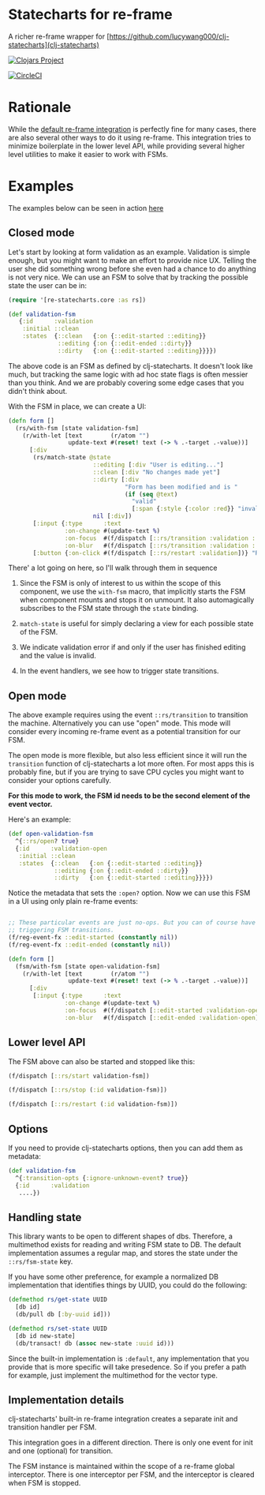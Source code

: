 # Statecharts for re-frame

A richer re-frame wrapper for [https://github.com/lucywang000/clj-statecharts](clj-statecharts)

[![Clojars Project](https://img.shields.io/clojars/v/com.github.ingesolvoll/re-statecharts.svg)](https://clojars.org/com.github.ingesolvoll/re-statecharts)

[![CircleCI](https://circleci.com/gh/ingesolvoll/re-statecharts/tree/main.svg?style=svg)](https://circleci.com/gh/ingesolvoll/re-statecharts/tree/main)

# Rationale
While the [default re-frame integration](https://lucywang000.github.io/clj-statecharts/docs/integration/re-frame/) is perfectly
fine for many cases, there are also several other ways to do it using re-frame. This integration tries to minimize
boilerplate in the lower level API, while providing several higher level utilities to make it easier to work with FSMs.

# Examples

The examples below can be seen in action [here](http://kee-frame-sample.herokuapp.com/form)

## Closed mode

Let's start by looking at form validation as an example. Validation is simple enough, 
but you might want to make an effort to provide nice UX. Telling the user she did something wrong
before she even had a chance to do anything is not very nice. We can use an FSM to solve that by 
tracking the possible state the user can be in:

```clojure
(require '[re-statecharts.core :as rs])

(def validation-fsm
   {:id      :validation
    :initial ::clean
    :states  {::clean   {:on {::edit-started ::editing}}
              ::editing {:on {::edit-ended ::dirty}}
              ::dirty   {:on {::edit-started ::editing}}}})
```

The above code is an FSM as defined by clj-statecharts. It doesn't look like much, but tracking the same logic with ad
hoc state flags is often messier than you think. And we are probably covering some edge cases that you didn't think
about.

With the FSM in place, we can create a UI:

```clojure
(defn form []
  (rs/with-fsm [state validation-fsm]
    (r/with-let [text        (r/atom "")
                 update-text #(reset! text (-> % .-target .-value))]
      [:div
       (rs/match-state @state
                        ::editing [:div "User is editing..."]
                        ::clean [:div "No changes made yet"]
                        ::dirty [:div
                                 "Form has been modified and is "
                                 (if (seq @text)
                                   "valid"
                                   [:span {:style {:color :red}} "invalid"])]
                        nil [:div])
       [:input {:type      :text
                :on-change #(update-text %)
                :on-focus  #(f/dispatch [::rs/transition :validation ::edit-started])
                :on-blur   #(f/dispatch [::rs/transition :validation ::edit-ended])}]
       [:button {:on-click #(f/dispatch [::rs/restart :validation])} "Reset input FSM"]])))
```

There' a lot going on here, so I'll walk through them in sequence
1. Since the FSM is only of interest to us within the scope of this component, we use the `with-fsm` macro, that 
   implicitly starts the FSM when component mounts and stops it on unmount. It also automagically subscribes to the FSM 
   state through the `state` binding.
   
2. `match-state` is useful for simply declaring a view for each possible state of the FSM.

3. We indicate validation error if and only if the user has finished editing and the value is invalid.
   
4. In the event handlers, we see how to trigger state transitions.

## Open mode
The above example requires using the event `::rs/transition` to transition the machine. Alternatively you can use "open"
mode. This mode will consider every incoming re-frame event as a potential transition for our FSM. 

The open mode is more flexible, but also less efficient since it will run the `transition` function of clj-statecharts 
a lot more often. For most apps this is probably fine, but if you are trying to save CPU cycles you might want to 
consider your options carefully.

**For this mode to work, the FSM id needs to be the second element of the event vector.**

Here's an example:

```clojure
(def open-validation-fsm
  ^{::rs/open? true}
  {:id      :validation-open
   :initial ::clean
   :states  {::clean   {:on {::edit-started ::editing}}
             ::editing {:on {::edit-ended ::dirty}}
             ::dirty   {:on {::edit-started ::editing}}}})
```
Notice the metadata that sets the `:open?` option. Now we can use this FSM in a UI using only plain re-frame events:

```clojure

;; These particular events are just no-ops. But you can of course have your events do interesting things, while still
;; triggering FSM transitions. 
(f/reg-event-fx ::edit-started (constantly nil))
(f/reg-event-fx ::edit-ended (constantly nil))

(defn form []
  (fsm/with-fsm [state open-validation-fsm]
    (r/with-let [text        (r/atom "")
                 update-text #(reset! text (-> % .-target .-value))]
      [:div
       [:input {:type      :text
                :on-change #(update-text %)
                :on-focus  #(f/dispatch [::edit-started :validation-open])
                :on-blur   #(f/dispatch [::edit-ended :validation-open])}]])))
```


## Lower level API

The FSM above can also be started and stopped like this:

```clojure
(f/dispatch [::rs/start validation-fsm])

(f/dispatch [::rs/stop (:id validation-fsm)])

(f/dispatch [::rs/restart (:id validation-fsm)])
```

## Options

If you need to provide clj-statecharts options, then you can add them as metadata:

```clojure
(def validation-fsm
  ^{:transition-opts {:ignore-unknown-event? true}}
  {:id      :validation
   ....})
```

## Handling state
This library wants to be open to different shapes of dbs. Therefore, a multimethod exists for reading and writing FSM 
state to DB. The default implementation assumes a regular map, and stores the state under the `::rs/fsm-state` key.

If you have some other preference, for example a normalized DB implementation that identifies things by UUID, you could 
do the following:

```clojure
(defmethod rs/get-state UUID
  [db id]
  (db/pull db [:by-uuid id]))

(defmethod rs/set-state UUID
  [db id new-state]
  (db/transact! db (assoc new-state :uuid id)))
```

Since the built-in implementation is `:default`, any implementation that you provide that is more specific will take 
presedence. So if you prefer a path for example, just implement the multimethod for the vector type.

## Implementation details
clj-statecharts' built-in re-frame integration creates a separate init and transition handler per FSM.

This integration goes in a different direction. There is only one event for init and one (optional) for transition.

The FSM instance is maintained within the scope of a re-frame global interceptor. There is one interceptor per FSM, and 
the interceptor is cleared when FSM is stopped.
